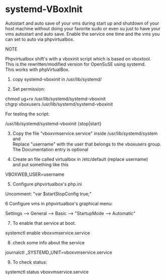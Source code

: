 systemd-VBoxInit
================

Autostart and auto save of your vms during start up and shutdown of your host machine
without doing your favorite sudo or even su just to have your vms autostart and auto save.
Enable the service one time and the vms you can set to auto via phpvirtualbox.
                                          
  
NOTE                                                                                      
                                                                                            
Phpvirtualbox shift's with a vboxinit script which is based on vboxtool.                
This is the rewritten/modified version for  OpenSuSE using systemd.                     
This works with  phpVirtualBox.                                                         
                                                                                            

1. copy systemd-vboxinit  in /usr/lib/systemd/                                               
                                                                                            
2. Set permission:                                                                           
                                                                                            
  chmod ug+rx /usr/lib/systemd/systemd-vboxinit                                             
  chgrp vboxusers /usr/lib/systemd/systemd-vboxinit                                         
                                                                                            
For testing the script:                                                                   
                                                                                            
  /usr/lib/systemd/systemd-vboxinit {stop|start}                                           

                                                                                            
3. Copy the file  "vboxvmservice.service" inside /usr/lib/systemd/system and                  
Replace "username" with the user that belongs to the vboxusers group.                      
The Documentation entry is optional                                                        
                                                                                            
4. Create an file called virtualbox in /etc/default (replace username)                       
and put something like this                                                                
                                                                                            
  VBOXWEB_USER=username                                                                     
                                                                                            

5. Configure phpvirtualbox's php.ini                                                         
                                                                                            
  Uncomment: "var $startStopConfig  true;"                                                  
                                                                                            
6 Configure vms in phpvirtualbox's graphical menu:                                          
                                                                                            
  Settings --> General --> Basic --> "StartupMode --> Automatic"                            
                                                                                             
7. To enable that service at boot.                                                           
                                                                                            
  systemctl enable vboxvmservice.service                                                    
                
8. check some info about the service

  journalctl _SYSTEMD_UNIT=vboxvmservice.service                                            
                                                                                            
9. To check status:                                                                          
                                                                                            
  systemctl status vboxvmservice.service                                                   
                                                                                        
